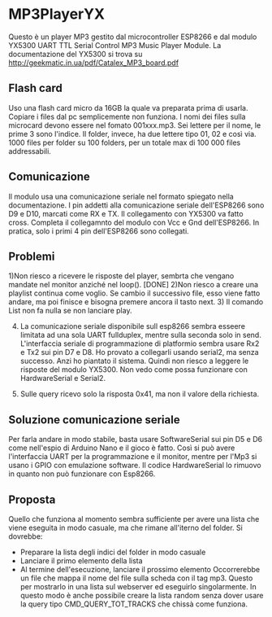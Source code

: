 # MP3PlayerYX
Questo è un player MP3 gestito dal microcontroller ESP8266 e dal modulo 
YX5300 UART TTL Serial Control MP3 Music Player Module.
La documentazione del YX5300 si trova su http://geekmatic.in.ua/pdf/Catalex_MP3_board.pdf

## Flash card
Uso una flash card micro da 16GB la quale va preparata prima di usarla.
Copiare i files dal pc semplicemente non funziona.
I nomi dei files sulla microcard devono essere nel fomato
001xxx.mp3. Sei lettere per il nome, le prime 3 sono l'indice.
Il folder, invece, ha due lettere tipo 01, 02 e così via.
1000 files per folder su 100 folders, per un totale max di 100 000 files
addressabili.

## Comunicazione
Il modulo usa una comunicazione seriale nel formato spiegato nella documentazione.
I pin addetti alla comunicazione seriale dell'ESP8266 sono D9 e D10, marcati come RX e TX.
Il collegamento con YX5300 va fatto cross. Completa il collegamnto del modulo con Vcc e Gnd
dell'ESP8266. In pratica, solo i primi 4 pin dell'ESP8266 sono collegati.

## Problemi
1)Non riesco a ricevere le risposte del player, sembrta che vengano mandate nel 
monitor anziché nel loop(). [DONE]
2)Non riesco a creare una playlist continua come voglio. Se cambio il 
successivo file, esso viene fatto andare, ma poi finisce e bisogna premere
ancora il tasto next.
3) Il comando List non fa nulla se non lanciare play.

4) La comunicazione seriale disponibile sull esp8266 sembra esseere limitata
ad una sola UART fullduplex, mentre sulla seconda solo in send.
L'interfaccia seriale di programmazione di platformio sembra  usare Rx2 e Tx2
sui pin D7 e D8. Ho provato a collegarli usando serial2, ma senza successo.
Anzi ho piantato il sistema. Quindi non riesco a leggere le risposte del modulo YX5300.
Non vedo come possa funzionare con HardwareSerial e Serial2.

5) Sulle query ricevo solo la risposta 0x41, ma non il valore della richiesta.

## Soluzione comunicazione seriale
Per farla andare in modo stabile, basta usare SoftwareSerial sui pin
D5 e D6 come nell'espio di Arduino Nano e il gioco è fatto.
Così si può avere l'interfaccia UART per la programmazione e il monitor,
mentre per l'Mp3 si usano i GPIO con emulazione software.
Il codice HardwareSerial lo rimuovo in quanto non può funzionare con Esp8266.

## Proposta
Quello che funziona al momento sembra sufficiente per avere una lista 
che viene eseguita in modo casuale, ma che rimane all'iterno del folder.
Si dovrebbe:
- Preparare la lista degli indici del folder in modo casuale
- Lanciare il primo elemento della lista
- Al termine dell'esecuzione, lanciare il prossimo elemento
Occorrerebbe un file che mappa il nome del file sulla scheda con il tag mp3.
Questo per mostrarlo in una lista sul webserver ed eseguirlo singolarmente.
In questo modo è anche possibile creare la lista random senza dover usare
la query tipo CMD_QUERY_TOT_TRACKS che chissà come funziona.
